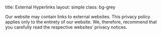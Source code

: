 title: External Hyperlinks
layout: simple
class: bg-grey

Our website may contain links to external websites. This privacy policy applies only to the entirety of our website. We, therefore, recommend that you carefully read the respective websites’ privacy notices.
